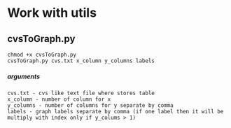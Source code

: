 # Work with utils

## cvsToGraph.py
```
chmod +x cvsToGraph.py
cvsToGraph.py cvs.txt x_column y_columns labels
```
##### arguments
```
cvs.txt - cvs like text file where stores table
x_column - number of column for x
y_columns - number of columns for y separate by comma
labels - graph labels separate by comma (if one label then it will be multiply with index only if y_colums > 1)
```
